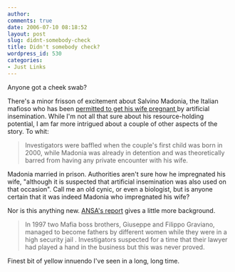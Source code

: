 ```yaml
---
author:
comments: true
date: 2006-07-10 08:18:52
layout: post
slug: didnt-somebody-check
title: Didn't somebody check?
wordpress_id: 530
categories:
- Just Links
---
```


Anyone got a cheek swab?

There's a minor frisson of excitement about Salvino Madonia, the Italian mafioso who has been [permitted to get his wife pregnant ](http://www.allheadlinenews.com/articles/7004146435)by artificial insemination. While I'm not all that sure about his resource-holding potential, I am far more intrigued about a couple of other aspects of the story. To whit:


> Investigators were baffled when the couple's first child was born in 2000, while Madonia was already in detention and was theoretically barred from having any private encounter with his wife.

Madonia married in prison. Authorities aren't sure how he impregnated his wife, "although it is suspected that artificial insemination was also used on that occasion". Call me an old cynic, or even a biologist, but is anyone certain that it was indeed Madonia who impregnated his wife?

Nor is this anything new. [ANSA's report](http://ansa.it/main/notizie/awnplus/english/news/2006-07-06_1065804.html) gives a little more background.


> In 1997 two Mafia boss brothers, Giuseppe and Filippo Graviano, managed to become fathers by different women while they were in a high security jail . Investigators suspected for a time that their lawyer had played a hand in the business but this was never proved.

Finest bit of yellow innuendo I've seen in a long, long time.
